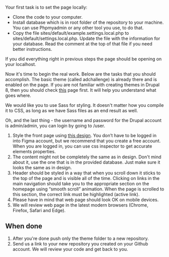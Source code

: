 
<p>Your first task is to set the page locally:
<ul>
<li>Clone the code to your computer.</li>
<li>Install database which is in root folder of the repository to your machine. You can use Phpmyadmin or any other tool you use, to do that.</li>
<li>Copy the file sites/default/example.settings.local.php to sites/default/settings.local.php. Update the file with the information for your database. Read the comment at the top of that file if you need better instructions.</li>
</ul>
<p>If you did everything right in previous steps the page should be opening on your localhost.</p>
<p>Now it's time to begin the real work. Below are the tasks that you should accomplish. The basic theme (called adchallenge) is already there and is enabled on the page. If you are not familiar with creating themes in Drupal 8, then you should check <a href="https://www.drupal.org/docs/8/theming-drupal-8/drupal-8-theme-folder-structure" target="_blank">this</a> page first. It will help you understand what goes where.</p>
<p>We would like you to use Sass for styling. It doesn't matter how you compile it to CSS, as long as we have Sass files as an end result as well.</p>
<p>Oh, and the last thing - the username and password for the Drupal account is admin/admin, you can login by going to /user.</p>
<ol>
<li>Style the front page using <a href="https://www.figma.com/file/a2EQ6MZSupAXoKFij5jt8i/Agiledrop-FE-Challenge?node-id=0%3A1" target="_blank">this design</a>. You don’t have to be logged in into Figma account, but we recommend that you create a free account. When you are logged in, you can use css inspector to get accurate elements properties.</li>
<li>The content might not be completely the same as in design. Don't mind about it, use the one that is in the provided database. Just make sure it looks the same as in design.</li>
<li>Header should be styled in a way that when you scroll down it sticks to the top of the page and is visible all of the time. Clicking on links in the main navigation should take you to the appropriate section on the homepage using “smooth scroll” animation. When the page is scrolled to this section, the correct link must be highlighted (active link).</li>
<li>Please have in mind that web page should look OK on mobile devices.</li>
<li>We will review web page in the latest modern browsers (Chrome, Firefox, Safari and Edge).</li>
</ol>
<h2>When done</h2>
<ol>
<li>After you're done push only the theme folder to a new repository.</li>
<li>Send us a link to your new repository you created on your Github account. We will review your code and get back to you.</li>
</ol>
